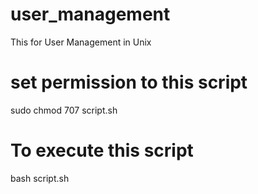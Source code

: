 # user_management
This for User Management in Unix

# set permission to this script 
sudo chmod 707 script.sh 

# To execute this script 
bash script.sh
